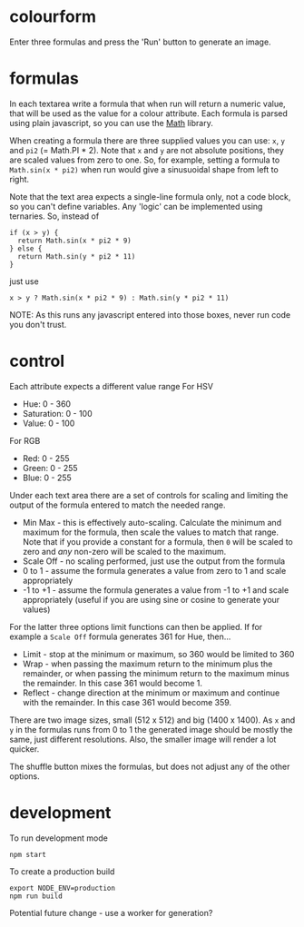 # colourform
Enter three formulas and press the 'Run' button to generate an image.

# formulas
In each textarea write a formula that when run will return a numeric value, that will be used as the value for a colour attribute. Each formula is parsed using plain javascript, so you can use the [Math](https://developer.mozilla.org/en-US/docs/Web/JavaScript/Reference/Global_Objects/Math) library.

When creating a formula there are three supplied values you can use:  `x`, `y` and `pi2` (= Math.PI * 2).
Note that `x` and `y` are not absolute positions, they are scaled values from zero to one.
So, for example, setting a formula to `Math.sin(x * pi2)` when run would give a sinusuoidal shape from left to right.

Note that the text area expects a single-line formula only, not a code block, so you can't define variables. Any 'logic' can be implemented using ternaries. So, instead of
```
if (x > y) {
  return Math.sin(x * pi2 * 9)
} else {
  return Math.sin(y * pi2 * 11)
}
```
just use
```
x > y ? Math.sin(x * pi2 * 9) : Math.sin(y * pi2 * 11)
```

NOTE: As this runs any javascript entered into those boxes, never run code you don't trust.

# control
Each attribute expects a different value range
For HSV
* Hue: 0 - 360
* Saturation: 0 - 100
* Value: 0 - 100

For RGB
* Red: 0 - 255
* Green: 0 - 255
* Blue: 0 - 255

Under each text area there are a set of controls for scaling and limiting the output of the formula entered to match the needed range.
* Min Max - this is effectively auto-scaling. Calculate the minimum and maximum for the formula, then scale the values to match that range. Note that if you provide a constant for a formula, then `0` will be scaled to zero and _any_ non-zero will be scaled to the maximum.
* Scale Off - no scaling performed, just use the output from the formula
* 0 to 1 - assume the formula generates a value from zero to 1 and scale appropriately
* -1 to +1 - assume the formula generates a value from -1 to +1 and scale appropriately (useful if you are using sine or cosine to generate your values)

For the latter three options limit functions can then be applied. If for example a `Scale Off` formula generates 361 for Hue, then...
* Limit - stop at the minimum or maximum, so 360 would be limited to 360
* Wrap - when passing the maximum return to the minimum plus the remainder, or when passing the minimum return to the maximum minus the remainder. In this case 361 would become 1.
* Reflect - change direction at the minimum or maximum and continue with the remainder. In this case 361 would become 359.

There are two image sizes, small (512 x 512) and big (1400 x 1400). As `x` and `y` in the formulas runs from 0 to 1 the generated image should be mostly the same, just different resolutions. Also, the smaller image will render a lot quicker.

The shuffle button mixes the formulas, but does not adjust any of the other options.

# development
To run development mode
```
npm start
```
To create a production build
```
export NODE_ENV=production
npm run build
```

Potential future change - use a worker for generation?
